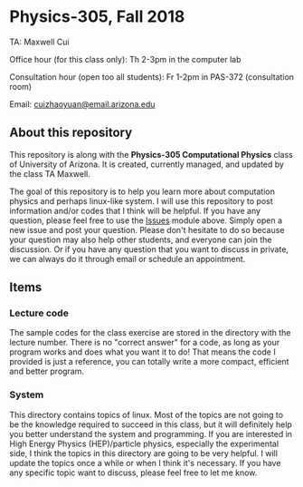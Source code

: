 # Physics-305, Fall 2018
TA: Maxwell Cui

Office hour (for this class only): Th 2-3pm in the computer lab

Consultation hour (open too all students): Fr 1-2pm in PAS-372 (consultation room)

Email: cuizhaoyuan@email.arizona.edu

## About this repository
This repository is along with the **Physics-305 Computational Physics** class of University of Arizona. It is created, currently managed, and updated by the class TA Maxwell.

The goal of this repository is to help you learn more about computation physics and perhaps linux-like system.
I will use this repository to post information and/or codes that I think will be helpful.
If you have any question, please feel free to use the [Issues](https://github.com/maxwellcui/phys305/issues) module above.
Simply open a new issue and post your question. Please don't hesitate to do so because your question may also help other students, and everyone can join the discussion. Or if you have any question that you want to discuss in private, we can always do it through email or schedule an appointment.

## Items
### Lecture code
The sample codes for the class exercise are stored in the directory with the lecture number. There is no "correct answer" for a code, as long as your program works and does what you want it to do! That means the code I provided is just a reference, you can totally write a more compact, efficient and better program.

### System
This directory contains topics of linux. Most of the topics are not going to be the knowledge required to succeed in this class, but it will definitely help you better understand the system and programming. If you are interested in High Energy Physics (HEP)/particle physics, especially the experimental side, I think the topics in this directory are going to be very helpful. I will update the topics once a while or when I think it's necessary. If you have any specific topic want to discuss, please feel free to let me know.
